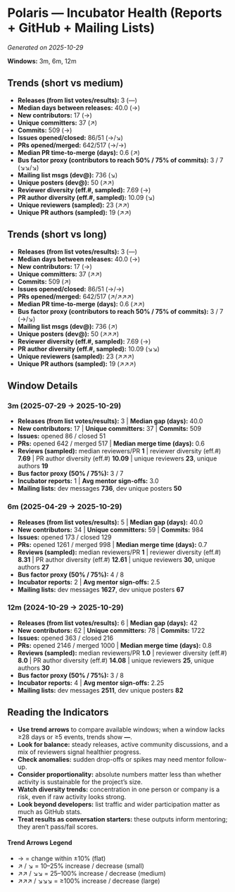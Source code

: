 # Polaris — Incubator Health (Reports + GitHub + Mailing Lists)
_Generated on 2025-10-29_

**Windows:** 3m, 6m, 12m

## Trends (short vs medium)

- **Releases (from list votes/results):** 3 (—)
- **Median days between releases:** 40.0 (→)
- **New contributors:** 17 (→)
- **Unique committers:** 37 (↗)
- **Commits:** 509 (→)
- **Issues opened/closed:** 86/51 (→/↘)
- **PRs opened/merged:** 642/517 (→/→)
- **Median PR time-to-merge (days):** 0.6 (↗)
- **Bus factor proxy (contributors to reach 50% / 75% of commits):** 3 / 7 (↘↘/↘)
- **Mailing list msgs (dev@):** 736 (↘)
- **Unique posters (dev@):** 50 (↗↗)
- **Reviewer diversity (eff.#, sampled):** 7.69 (→)
- **PR author diversity (eff.#, sampled):** 10.09 (↘)
- **Unique reviewers (sampled):** 23 (↗↗)
- **Unique PR authors (sampled):** 19 (↗↗)

## Trends (short vs long)

- **Releases (from list votes/results):** 3 (—)
- **Median days between releases:** 40.0 (→)
- **New contributors:** 17 (→)
- **Unique committers:** 37 (↗↗)
- **Commits:** 509 (↗)
- **Issues opened/closed:** 86/51 (→/→)
- **PRs opened/merged:** 642/517 (↗/↗↗↗)
- **Median PR time-to-merge (days):** 0.6 (↗↗)
- **Bus factor proxy (contributors to reach 50% / 75% of commits):** 3 / 7 (→/↘)
- **Mailing list msgs (dev@):** 736 (↗)
- **Unique posters (dev@):** 50 (↗↗↗)
- **Reviewer diversity (eff.#, sampled):** 7.69 (→)
- **PR author diversity (eff.#, sampled):** 10.09 (↘↘)
- **Unique reviewers (sampled):** 23 (↗↗↗)
- **Unique PR authors (sampled):** 19 (↗↗↗)

## Window Details
### 3m  (2025-07-29 → 2025-10-29)
- **Releases (from list votes/results):** 3  |  **Median gap (days):** 40.0
- **New contributors:** 17  |  **Unique committers:** 37  |  **Commits:** 509
- **Issues:** opened 86 / closed 51
- **PRs:** opened 642 / merged 517  |  **Median merge time (days):** 0.6
- **Reviews (sampled):** median reviewers/PR **1**  |  reviewer diversity (eff.#) **7.69**  |  PR author diversity (eff.#) **10.09**  |  unique reviewers **23**, unique authors **19**
- **Bus factor proxy (50% / 75%):** 3 / 7
- **Incubator reports:** 1  |  **Avg mentor sign-offs:** 3.0
- **Mailing lists:** dev messages **736**, dev unique posters **50**

### 6m  (2025-04-29 → 2025-10-29)
- **Releases (from list votes/results):** 5  |  **Median gap (days):** 40.0
- **New contributors:** 34  |  **Unique committers:** 59  |  **Commits:** 984
- **Issues:** opened 173 / closed 129
- **PRs:** opened 1261 / merged 998  |  **Median merge time (days):** 0.7
- **Reviews (sampled):** median reviewers/PR **1**  |  reviewer diversity (eff.#) **8.31**  |  PR author diversity (eff.#) **12.61**  |  unique reviewers **30**, unique authors **27**
- **Bus factor proxy (50% / 75%):** 4 / 8
- **Incubator reports:** 2  |  **Avg mentor sign-offs:** 2.5
- **Mailing lists:** dev messages **1627**, dev unique posters **67**

### 12m  (2024-10-29 → 2025-10-29)
- **Releases (from list votes/results):** 6  |  **Median gap (days):** 42
- **New contributors:** 62  |  **Unique committers:** 78  |  **Commits:** 1722
- **Issues:** opened 363 / closed 216
- **PRs:** opened 2146 / merged 1000  |  **Median merge time (days):** 0.8
- **Reviews (sampled):** median reviewers/PR **1.0**  |  reviewer diversity (eff.#) **8.0**  |  PR author diversity (eff.#) **14.08**  |  unique reviewers **25**, unique authors **30**
- **Bus factor proxy (50% / 75%):** 3 / 8
- **Incubator reports:** 4  |  **Avg mentor sign-offs:** 2.25
- **Mailing lists:** dev messages **2511**, dev unique posters **82**

## Reading the Indicators
- **Use trend arrows** to compare available windows; when a window lacks ≥28 days or ≥5 events, trends show **—**.
- **Look for balance:** steady releases, active community discussions, and a mix of reviewers signal healthier progress.
- **Check anomalies:** sudden drop-offs or spikes may need mentor follow-up.
- **Consider proportionality:** absolute numbers matter less than whether activity is sustainable for the project’s size.
- **Watch diversity trends:** concentration in one person or company is a risk, even if raw activity looks strong.
- **Look beyond developers:** list traffic and wider participation matter as much as GitHub stats.
- **Treat results as conversation starters:** these outputs inform mentoring; they aren’t pass/fail scores.

#### Trend Arrows Legend
- →  = change within ±10% (flat)
- ↗ / ↘ = 10–25% increase / decrease (small)
- ↗↗ / ↘↘ = 25–100% increase / decrease (medium)
- ↗↗↗ / ↘↘↘ = ≥100% increase / decrease (large)
